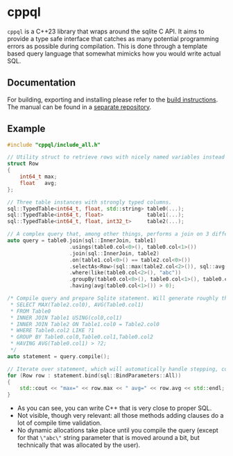# cppql

`cppql` is a C++23 library that wraps around the sqlite C API. It aims to provide a type safe interface that catches as
many potential programming errors as possible during compilation. This is done through a template based query language
that somewhat mimicks how you would write actual SQL.

## Documentation

For building, exporting and installing please refer to the [build instructions](build_instructions.md). The manual can
be found in a [separate repository](https://github.com/TimZoet/cppql-manual).

## Example

```cpp
#include "cppql/include_all.h"

// Utility struct to retrieve rows with nicely named variables instead of just an anonymous tuple.
struct Row
{
    int64_t max;
    float   avg;
};

// Three table instances with strongly typed columns.
sql::TypedTable<int64_t, float, std::string> table0(...);
sql::TypedTable<int64_t, float>              table1(...);
sql::TypedTable<int64_t, float, int32_t>     table2(...);

// A complex query that, among other things, performs a join on 3 different tables.
auto query = table0.join(sql::InnerJoin, table1)
                    .usings(table0.col<0>(), table0.col<1>())
                    .join(sql::InnerJoin, table2)
                    .on(table1.col<0>() == table2.col<0>())
                    .selectAs<Row>(sql::max(table2.col<2>()), sql::avg(table0.col<1>()))
                    .where(like(table0.col<2>(), "abc"))
                    .groupBy(table0.col<0>(), table0.col<1>(), table0.col<2>())
                    .having(avg(table0.col<1>()) > 0);

/* Compile query and prepare Sqlite statement. Will generate roughly the following code:
 * SELECT MAX(Table2.col0), AVG(Table0.col1)
 * FROM Table0
 * INNER JOIN Table1 USING(col0,col1)
 * INNER JOIN Table2 ON Table1.col0 = Table2.col0
 * WHERE Table0.col2 LIKE ?1
 * GROUP BY Table0.col0,Table0.col1,Table0.col2
 * HAVING AVG(Table0.col1) > ?2;
 */
auto statement = query.compile();

// Iterate over statement, which will automatically handle stepping, column retrieval and resetting.
for (Row row : statement.bind(sql::BindParameters::All))
{
    std::cout << "max=" << row.max << " avg=" << row.avg << std::endl;
}
```

* As you can see, you can write C++ that is very close to proper SQL.
* Not visible, though very relevant: all those methods adding clauses do a lot of compile time validation.
* No dynamic allocations take place until you compile the query (except for that `\"abc\"` string parameter that is
  moved around a bit, but technically that was allocated by the user).
